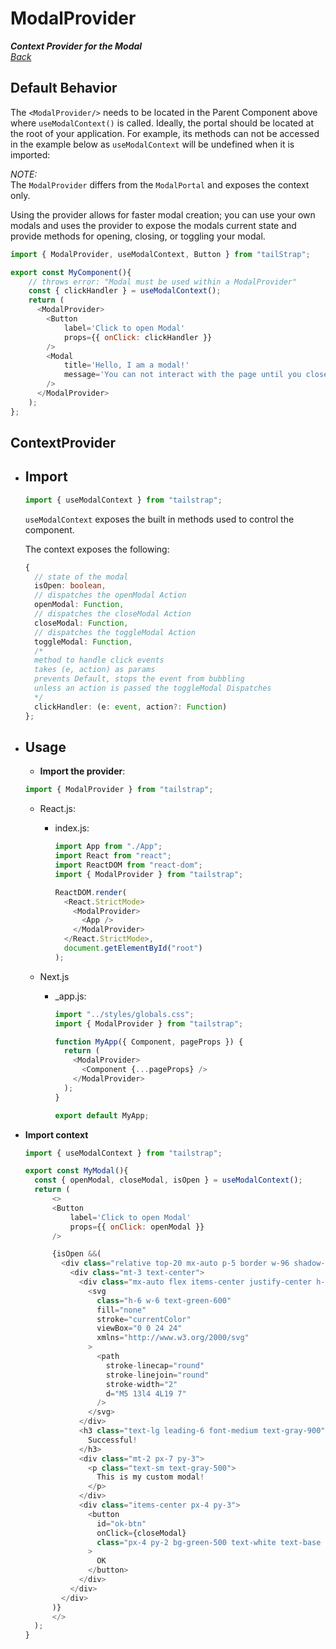 # ModalProvider

**_Context Provider for the Modal_**  
_[Back](../TailStrap.MD)_

## Default Behavior

The `<ModalProvider/>` needs to be located in the Parent Component above where `useModalContext()` is called. Ideally, the portal should be located at the root of your application. For example, its methods can not be accessed in the example below as `useModalContext` will be undefined when it is imported:

_NOTE:_  
The `ModalProvider` differs from the `ModalPortal` and exposes the context only.

Using the provider allows for faster modal creation; you can use your own modals and uses the provider to expose the modals current state and provide methods for opening, closing, or toggling your modal.

```js
import { ModalProvider, useModalContext, Button } from "tailStrap";

export const MyComponent(){
    // throws error: "Modal must be used within a ModalProvider"
    const { clickHandler } = useModalContext();
    return (
      <ModalProvider>
        <Button
            label='Click to open Modal'
            props={{ onClick: clickHandler }}
        />
        <Modal
            title='Hello, I am a modal!'
            message='You can not interact with the page until you close this dialog!'
        />
      </ModalProvider>
    );
};
```

## ContextProvider

- ## Import

  ```js
  import { useModalContext } from "tailstrap";
  ```

  `useModalContext` exposes the built in methods used to control the component.

  The context exposes the following:

  ```ts
  {
    // state of the modal
    isOpen: boolean,
    // dispatches the openModal Action
    openModal: Function,
    // dispatches the closeModal Action
    closeModal: Function,
    // dispatches the toggleModal Action
    toggleModal: Function,
    /*
    method to handle click events
    takes (e, action) as params
    prevents Default, stops the event from bubbling
    unless an action is passed the toggleModal Dispatches
    */
    clickHandler: (e: event, action?: Function)
  };
  ```

- ## Usage

  - **Import the provider**:

  ```js
  import { ModalProvider } from "tailstrap";
  ```

  - React.js:

    - index.js:

      ```js
      import App from "./App";
      import React from "react";
      import ReactDOM from "react-dom";
      import { ModalProvider } from "tailstrap";

      ReactDOM.render(
        <React.StrictMode>
          <ModalProvider>
            <App />
          </ModalProvider>
        </React.StrictMode>,
        document.getElementById("root")
      );
      ```

  - Next.js

    - \_app.js:

      ```js
      import "../styles/globals.css";
      import { ModalProvider } from "tailstrap";

      function MyApp({ Component, pageProps }) {
        return (
          <ModalProvider>
            <Component {...pageProps} />
          </ModalProvider>
        );
      }

      export default MyApp;
      ```

- **Import context**

  ```js
  import { useModalContext } from "tailstrap";

  export const MyModal(){
    const { openModal, closeModal, isOpen } = useModalContext();
    return (
        <>
        <Button
            label='Click to open Modal'
            props={{ onClick: openModal }}
        />

        {isOpen &&(
          <div class="relative top-20 mx-auto p-5 border w-96 shadow-lg rounded-md bg-white">
            <div class="mt-3 text-center">
              <div class="mx-auto flex items-center justify-center h-12 w-12 rounded-full bg-green-100">
                <svg
                  class="h-6 w-6 text-green-600"
                  fill="none"
                  stroke="currentColor"
                  viewBox="0 0 24 24"
                  xmlns="http://www.w3.org/2000/svg"
                >
                  <path
                    stroke-linecap="round"
                    stroke-linejoin="round"
                    stroke-width="2"
                    d="M5 13l4 4L19 7"
                  />
                </svg>
              </div>
              <h3 class="text-lg leading-6 font-medium text-gray-900">
                Successful!
              </h3>
              <div class="mt-2 px-7 py-3">
                <p class="text-sm text-gray-500">
                  This is my custom modal!
                </p>
              </div>
              <div class="items-center px-4 py-3">
                <button
                  id="ok-btn"
                  onClick={closeModal}
                  class="px-4 py-2 bg-green-500 text-white text-base font-medium rounded-md w-full shadow-sm hover:bg-green-600 focus:outline-none focus:ring-2 focus:ring-green-300"
                >
                  OK
                </button>
              </div>
            </div>
          </div>
        )}
        </>
    );
  }
  ```
